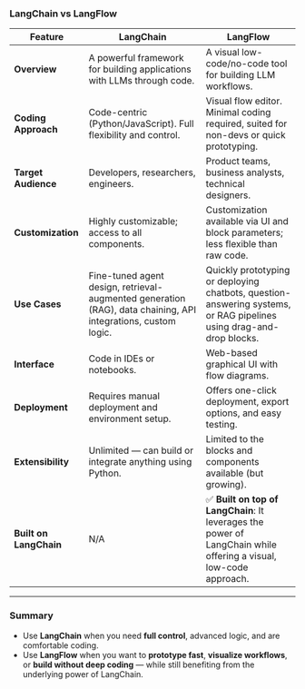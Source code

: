 
### **LangChain vs LangFlow**

|Feature|**LangChain**|**LangFlow**|
|---|---|---|
|**Overview**|A powerful framework for building applications with LLMs through code.|A visual low-code/no-code tool for building LLM workflows.|
|**Coding Approach**|Code-centric (Python/JavaScript). Full flexibility and control.|Visual flow editor. Minimal coding required, suited for non-devs or quick prototyping.|
|**Target Audience**|Developers, researchers, engineers.|Product teams, business analysts, technical designers.|
|**Customization**|Highly customizable; access to all components.|Customization available via UI and block parameters; less flexible than raw code.|
|**Use Cases**|Fine-tuned agent design, retrieval-augmented generation (RAG), data chaining, API integrations, custom logic.|Quickly prototyping or deploying chatbots, question-answering systems, or RAG pipelines using drag-and-drop blocks.|
|**Interface**|Code in IDEs or notebooks.|Web-based graphical UI with flow diagrams.|
|**Deployment**|Requires manual deployment and environment setup.|Offers one-click deployment, export options, and easy testing.|
|**Extensibility**|Unlimited — can build or integrate anything using Python.|Limited to the blocks and components available (but growing).|
|**Built on LangChain**|N/A|✅ **Built on top of LangChain**: It leverages the power of LangChain while offering a visual, low-code approach.|

---

### Summary

- Use **LangChain** when you need **full control**, advanced logic, and are comfortable coding.
- Use **LangFlow** when you want to **prototype fast**, **visualize workflows**, or **build without deep coding** — while still benefiting from the underlying power of LangChain.